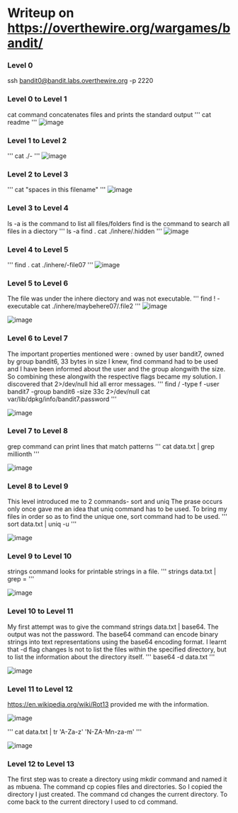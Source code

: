 # Writeup on https://overthewire.org/wargames/bandit/

### Level 0

ssh bandit0@bandit.labs.overthewire.org -p 2220

### Level 0 to Level 1
cat command concatenates files and prints the standard output
'''
cat readme
'''
![image](https://github.com/BuenaPeninnahQuadros/overthewire_bandit_writeup/assets/85785379/d8c748e7-f9a8-4154-9508-bbd94b45593b)


### Level 1 to Level 2

'''
cat ./-
'''
![image](https://github.com/BuenaPeninnahQuadros/overthewire_bandit_writeup/assets/85785379/2165f778-919a-4a74-9986-fb25f6d3009b)


### Level 2 to Level 3

'''
cat "spaces in this filename"
'''
![image](https://github.com/BuenaPeninnahQuadros/overthewire_bandit_writeup/assets/85785379/0ee08c70-6814-4c04-b5b2-758a99592060)


### Level 3 to Level 4

ls -a is the command to list all files/folders
find is the command to search all files in a diectory
'''
ls -a
find .
cat ./inhere/.hidden
'''
![image](https://github.com/BuenaPeninnahQuadros/overthewire_bandit_writeup/assets/85785379/72e077ce-0b1b-4ee1-9f4a-5e1e1e711c17)


### Level 4 to Level 5

'''
find .
cat ./inhere/-file07
'''
![image](https://github.com/BuenaPeninnahQuadros/overthewire_bandit_writeup/assets/85785379/54187ad2-b4fa-4852-9048-698edc1c4958)


### Level 5 to Level 6

The file was under the inhere diectory and was not executable.
'''
find \! -executable
cat ./inhere/maybehere07/.file2
'''
![image](https://github.com/BuenaPeninnahQuadros/overthewire_bandit_writeup/assets/85785379/521c5f2a-e776-4d27-b8ed-cdf4933efb8c)

![image](https://github.com/BuenaPeninnahQuadros/overthewire_bandit_writeup/assets/85785379/50defa66-515e-4d17-a8ea-e2145ba64a55)



### Level 6 to Level 7

The important properties mentioned were : owned by user bandit7, owned by group bandit6, 33 bytes in size
I knew, find command had to be used and I have been informed about the user and the group alongwith the size.
So combining these alongwith the respective flags became my solution. I discovered that 2>/dev/null hid all error messages.
'''
find / -type f -user bandit7 -group bandit6 -size 33c 2>/dev/null
cat var/lib/dpkg/info/bandit7.password
'''

![image](https://github.com/BuenaPeninnahQuadros/overthewire_bandit_writeup/assets/85785379/e86c2acd-d1a8-4ddf-80a2-82148fe85b8e)



### Level 7 to Level 8

grep command can print lines that match patterns
'''
cat data.txt | grep millionth
'''

![image](https://github.com/BuenaPeninnahQuadros/overthewire_bandit_writeup/assets/85785379/4b032560-fe9a-4082-89df-1c37c1e95bc5)


### Level 8 to Level 9

This level introduced me to 2 commands- sort and uniq
The prase occurs only once gave me an idea that uniq command has to be used. To bring my files in order so as to find the unique one, sort command had to be used.
'''
sort data.txt | uniq -u
'''

![image](https://github.com/BuenaPeninnahQuadros/overthewire_bandit_writeup/assets/85785379/f16d464f-537f-4b2c-b1e1-2d5d5afafba1)


### Level 9 to Level 10

strings command looks for printable strings in a file.
'''
strings data.txt | grep =
'''

![image](https://github.com/BuenaPeninnahQuadros/overthewire_bandit_writeup/assets/85785379/d3c06208-c3dd-4d73-81e8-2df4146c0d7c)

### Level 10 to Level 11

My first attempt was to give the command strings data.txt | base64. The output was not the password.
The base64 command can encode binary strings into text representations using the base64 encoding format.
I learnt that -d flag changes ls not to list the files within the specified directory, but to list the information about the directory itself.
'''
base64 -d data.txt
'''

![image](https://github.com/BuenaPeninnahQuadros/overthewire_bandit_writeup/assets/85785379/cd935254-cc23-435c-ace8-240192a83a2d)

### Level 11 to Level 12

https://en.wikipedia.org/wiki/Rot13 provided me with the information.

![image](https://github.com/BuenaPeninnahQuadros/overthewire_bandit_writeup/assets/85785379/4ce97adc-b254-458a-8fc6-39705cf63cef)


'''
cat data.txt | tr 'A-Za-z' 'N-ZA-Mn-za-m'
'''

![image](https://github.com/BuenaPeninnahQuadros/overthewire_bandit_writeup/assets/85785379/f6727feb-d4ec-43dc-b072-939641cdb2cb)


### Level 12 to Level 13

The first step was to create a directory using mkdir command and named it as mbuena.
The command cp copies files and directories. So I copied the directory I just created.
The command cd changes the current directory. To come back to the current directory I used to cd command.






























